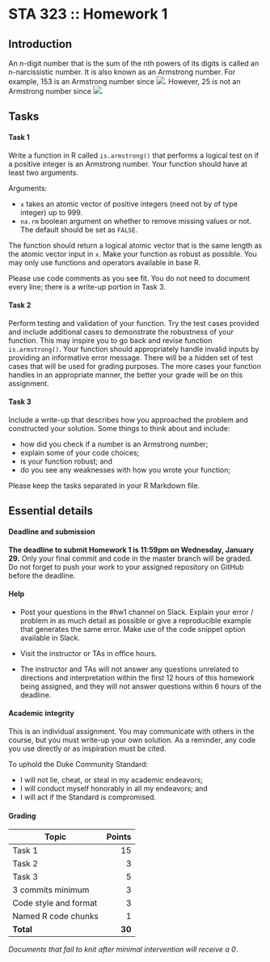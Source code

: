 # STA 323 :: Homework 1

## Introduction

An n-digit number that is the sum of the nth powers of its digits is called an 
n-narcissistic number. It is also known as an Armstrong number. For example,
153 is an Armstrong number since ![](https://latex.codecogs.com/gif.latex?1^3&space;&plus;&space;5^3&space;&plus;&space;3^3&space;=&space;153).
However, 25 is not an Armstrong number since ![](https://latex.codecogs.com/gif.latex?2^2&space;&plus;&space;5^2&space;\neq&space;25).

## Tasks

#### Task 1

Write a function in R called `is.armstrong()` that performs a logical test
on if a positive integer is an Armstrong number. Your function should have
at least two arguments.

Arguments:
	
- `x` takes an atomic vector of positive integers 
  (need not by of type integer) up to 999.
- `na.rm` boolean argument on whether to remove missing values or not. The
  default should be set as `FALSE`.

The function should return a logical atomic vector that is the same length as 
the atomic vector input in `x`. Make your function as robust as possible.
You may only use functions and operators available in base R.

Please use code comments as you see fit. You do not need to document every line;
there is a write-up portion in Task 3.

#### Task 2

Perform testing and validation of your function. Try the test cases provided
and include additional cases to demonstrate the robustness of your function.
This may inspire you to go back and revise function `is.armstrong()`. 
Your function should appropriately handle invalid inputs by providing an
informative error message. There will be a hidden set of test cases that will 
be used for grading purposes. The more cases your function handles in an 
appropriate manner, the better your grade will be on this assignment.

#### Task 3

Include a write-up that describes how you approached the problem and 
constructed your solution. Some things to think about and include:

- how did you check if a number is an Armstrong number;
- explain some of your code choices;
- is your function robust; and
- do you see any weaknesses with how you wrote your function;

Please keep the tasks separated in your R Markdown file.

## Essential details

#### Deadline and submission

**The deadline to submit Homework 1 is 11:59pm on Wednesday, January 29.** Only
your final commit and code in the master branch will be graded. 
Do not forget to push your work to your assigned repository on GitHub before
the deadline.

#### Help

- Post your questions in the #hw1 channel on Slack. Explain your error / problem
  in as much detail as possible or give a reproducible example that generates 
  the same error. Make use of the code snippet option available in Slack.

- Visit the instructor or TAs in office hours.

- The instructor and TAs will not answer any questions unrelated to directions
  and interpretation within the first 12 hours of this homework being assigned, 
  and they will not answer questions within 6 hours of the deadline.

#### Academic integrity

This is an individual assignment. You may communicate with others in the
course, but you must write-up your own solution. As a reminder, any
code you use directly or as inspiration must be cited.

To uphold the Duke Community Standard:

- I will not lie, cheat, or steal in my academic endeavors;
- I will conduct myself honorably in all my endeavors; and
- I will act if the Standard is compromised.

#### Grading

| **Topic**             | **Points** |
|-----------------------|-----------:|
| Task 1                |         15 |
| Task 2                |          3 |
| Task 3                |          5 |
| 3 commits minimum     |          3 |
| Code style and format |          3 |
| Named R code chunks   |          1 |
| **Total**             |     **30** |

*Documents that fail to knit after minimal intervention will receive a 0*.